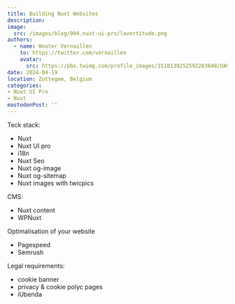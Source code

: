 ```yaml
---
title: Building Nuxt Websites
description: 
image:
  src: /images/blog/994.nuxt-ui-pro/lavertitude.png
authors:
  - name: Wouter Vernaillen
    to: https://twitter.com/vernaillen
    avatar:
      src: https://pbs.twimg.com/profile_images/1518139252592283648/OA9KuIjb_400x400.jpg
date: 2024-04-19
location: Zottegem, Belgium
categories:
- Nuxt UI Pro
- Nuxt
mastodonPost: ''
---
```


Teck stack:
 * Nuxt
 * Nuxt UI pro
 * i18n
 * Nuxt Seo
 * Nuxt og-image
 * Nuxt og-sitemap
 * Nuxt images with twicpics

CMS:
 * Nuxt content
 * WPNuxt

Optimalisation of your website
 * Pagespeed
 * Semrush

Legal requirements:
 * cookie banner
 * privacy & cookie polyc pages
 * iUbenda
